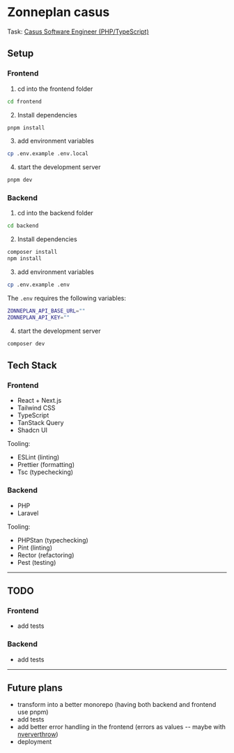 # Zonneplan casus

Task: [Casus Software Engineer (PHP/TypeScript)](https://zonneplan.notion.site/Casus-Software-Engineer-PHP-TypeScript-1762101fa2b080dca7bbf83f8a16f139)

## Setup

### Frontend

1. cd into the frontend folder

```bash
cd frontend
```

2. Install dependencies

```bash
pnpm install
```

3. add environment variables

```bash
cp .env.example .env.local
```

4. start the development server

```bash
pnpm dev
```

### Backend

1. cd into the backend folder

```bash
cd backend
```

2. Install dependencies

```bash
composer install
npm install
```

3. add environment variables

```bash
cp .env.example .env
```

The `.env` requires the following variables:

```sh
ZONNEPLAN_API_BASE_URL=""
ZONNEPLAN_API_KEY=""
```

4. start the development server

```bash
composer dev
```

## Tech Stack

### Frontend

- React + Next.js
- Tailwind CSS
- TypeScript
- TanStack Query
- Shadcn UI

Tooling:

- ESLint (linting)
- Prettier (formatting)
- Tsc (typechecking)

### Backend

- PHP
- Laravel

Tooling:

- PHPStan (typechecking)
- Pint (linting)
- Rector (refactoring)
- Pest (testing)

---

## TODO

### Frontend

- add tests

### Backend

- add tests

---

## Future plans

- transform into a better monorepo (having both backend and frontend use pnpm)
- add tests
- add better error handling in the frontend (errors as values -- maybe with [nververthrow](https://www.npmjs.com/package/neverthrow))
- deployment
